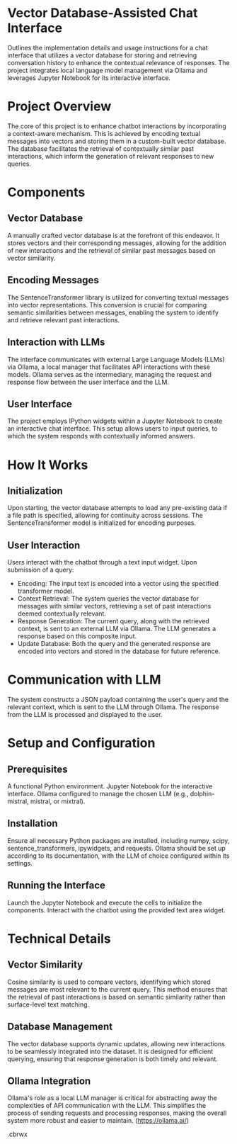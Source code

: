 # Vector Database-Assisted Chat Interface 
Outlines the implementation details and usage instructions for a chat interface that utilizes a vector database for storing and retrieving conversation history to enhance the contextual relevance of responses. The project integrates local language model management via Ollama and leverages Jupyter Notebook for its interactive interface.

# Project Overview
The core of this project is to enhance chatbot interactions by incorporating a context-aware mechanism. This is achieved by encoding textual messages into vectors and storing them in a custom-built vector database. The database facilitates the retrieval of contextually similar past interactions, which inform the generation of relevant responses to new queries.

# Components
## Vector Database
A manually crafted vector database is at the forefront of this endeavor. It stores vectors and their corresponding messages, allowing for the addition of new interactions and the retrieval of similar past messages based on vector similarity.

## Encoding Messages
The SentenceTransformer library is utilized for converting textual messages into vector representations. This conversion is crucial for comparing semantic similarities between messages, enabling the system to identify and retrieve relevant past interactions.

## Interaction with LLMs
The interface communicates with external Large Language Models (LLMs) via Ollama, a local manager that facilitates API interactions with these models. Ollama serves as the intermediary, managing the request and response flow between the user interface and the LLM.

## User Interface
The project employs IPython widgets within a Jupyter Notebook to create an interactive chat interface. This setup allows users to input queries, to which the system responds with contextually informed answers.

# How It Works
## Initialization
Upon starting, the vector database attempts to load any pre-existing data if a file path is specified, allowing for continuity across sessions. The SentenceTransformer model is initialized for encoding purposes.

## User Interaction
Users interact with the chatbot through a text input widget. Upon submission of a query:

- Encoding: The input text is encoded into a vector using the specified transformer model.
- Context Retrieval: The system queries the vector database for messages with similar vectors, retrieving a set of past interactions deemed contextually relevant.
- Response Generation: The current query, along with the retrieved context, is sent to an external LLM via Ollama. The LLM generates a response based on this composite input.
- Update Database: Both the query and the generated response are encoded into vectors and stored in the database for future reference.
# Communication with LLM
The system constructs a JSON payload containing the user's query and the relevant context, which is sent to the LLM through Ollama. The response from the LLM is processed and displayed to the user.

# Setup and Configuration
## Prerequisites
A functional Python environment.
Jupyter Notebook for the interactive interface.
Ollama configured to manage the chosen LLM (e.g., dolphin-mistral, mistral, or mixtral).
## Installation
Ensure all necessary Python packages are installed, including numpy, scipy, sentence_transformers, ipywidgets, and requests. Ollama should be set up according to its documentation, with the LLM of choice configured within its settings.

## Running the Interface
Launch the Jupyter Notebook and execute the cells to initialize the components. Interact with the chatbot using the provided text area widget.

# Technical Details
## Vector Similarity
Cosine similarity is used to compare vectors, identifying which stored messages are most relevant to the current query. This method ensures that the retrieval of past interactions is based on semantic similarity rather than surface-level text matching.

## Database Management
The vector database supports dynamic updates, allowing new interactions to be seamlessly integrated into the dataset. It is designed for efficient querying, ensuring that response generation is both timely and relevant.

## Ollama Integration
Ollama's role as a local LLM manager is critical for abstracting away the complexities of API communication with the LLM. This simplifies the process of sending requests and processing responses, making the overall system more robust and easier to maintain. (https://ollama.ai/)

.cbrwx
